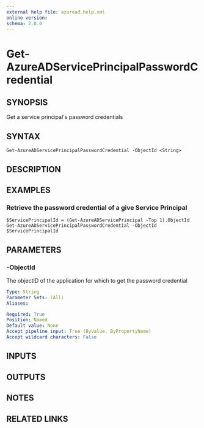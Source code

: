 ```yaml
---
external help file: azuread.help.xml
online version: 
schema: 2.0.0
---
```


# Get-AzureADServicePrincipalPasswordCredential

## SYNOPSIS
Get a service principal's password credentials

## SYNTAX

```
Get-AzureADServicePrincipalPasswordCredential -ObjectId <String>
```

## DESCRIPTION

## EXAMPLES

### Retrieve the password credential of a give Service Principal
```
$ServicePrincipalId = (Get-AzureADServicePrincipal -Top 1).ObjectId
Get-AzureADServicePrincipalPasswordCredential -ObjectId $ServicePrincipalId
```

## PARAMETERS

### -ObjectId
The objectID of the application for which to get the password credential

```yaml
Type: String
Parameter Sets: (All)
Aliases: 

Required: True
Position: Named
Default value: None
Accept pipeline input: True (ByValue, ByPropertyName)
Accept wildcard characters: False
```

## INPUTS

## OUTPUTS

## NOTES

## RELATED LINKS

